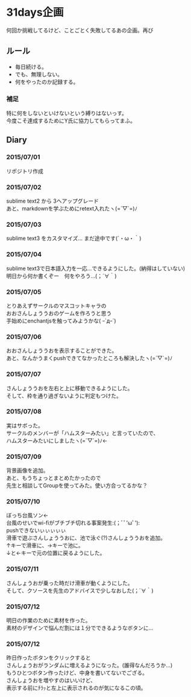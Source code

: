 # 31days企画
  何回か挑戦してるけど、ことごとく失敗してるあの企画。再び

## ルール
  - 毎日続ける。
  - でも、無理しない。
  - 何をやったのか記録する。


### 補足
特に何をしないといけないという縛りはないっす。  
今度こそ達成するためにY氏に協力してもらってまふ。

## Diary
### 2015/07/01
リポジトリ作成

### 2015/07/02
sublime text2 から 3へアップグレード  
あと、markdownを学ぶためにretext入れたヽ(=´▽`=)ﾉ

### 2015/07/03
sublime text3 をカスタマイズ…
まだ途中です(´・ω・｀)

### 2015/07/04
sublime text3で日本語入力を一応…できるようにした。(納得はしていない)  
明日から何か書くぞー　何をやろう…(；´∀｀)

### 2015/07/05
とりあえずサークルのマスコットキャラの  
おおさんしょううおのゲームを作ろうと思う  
手始めにenchantjsを触ってみようかな( ｰ`дｰ´)

### 2015/07/06
おおさんしょううおを表示することができた。  
あと、なんかうまくpushできてなかったところも解決したヽ(=´▽`=)ﾉ

### 2015/07/07
さんしょううおを左右と上に移動できるようにした。  
そして、枠を通り過ぎないように判定もつけた。

### 2015/07/08
実はサボった。  
サークルのメンバーが「ハムスターみたい」と言っていたので、  
ハムスターみたいにしましたヽ(=´▽`=)ﾉ← 

### 2015/07/09
背景画像を追加。  
あと、もうちょっとまとめたかったので  
先生と相談してGroupを使ってみた。使い方合ってるかな？

### 2015/07/10
ぼっち台風ソン←  
台風のせいでwi-fiがブチブチ切れる事案発生:(；ﾞﾟ'ωﾟ'):  
pushできないぃぃぃぃぃ  
滑車で遊ぶさんしょううおに、池で泳ぐ(?)さんしょううおを追加。  
↑キーで滑車に、→キーで池に。  
↓と←キーで元の位置に戻るようにした。

### 2015/07/11
さんしょうおが乗った時だけ滑車が動くようにした。  
そして、クソースを先生のアドバイスで少しなおした(；´∀｀)

### 2015/07/12
明日の作業のために素材を作った。  
素材のデザインで悩んだ割には１分でできるようなボタンに…

### 2015/07/12
昨日作ったボタンをクリックすると  
さんしょうおがランダムに増えるようになった。(誰得なんだろうか…)  
もうひとつボタン作ったけど、中身を書いてないでござる。  
さんしょうおを増やすのはいいけど、  
表示する前にﾁﾗｯと左上に表示されるのが気になるこの頃。